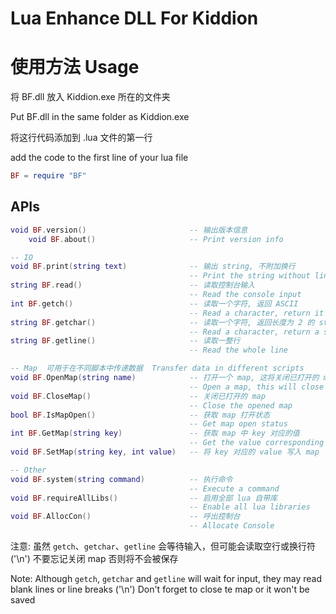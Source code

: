 # Lua Enhance DLL For Kiddion

# 使用方法 Usage

将 BF.dll 放入 Kiddion.exe 所在的文件夹

Put BF.dll in the same folder as Kiddion.exe

将这行代码添加到 .lua 文件的第一行

add the code to the first line of your lua file

```lua
BF = require "BF"
```

## APIs

```lua
void BF.version() 						-- 输出版本信息
	void BF.about()						-- Print version info

-- IO
void BF.print(string text)				-- 输出 string, 不附加换行
										-- Print the string without line break
string BF.read()						-- 读取控制台输入
										-- Read the console input
int BF.getch()							-- 读取一个字符, 返回 ASCII
										-- Read a character, return it's ASCII
string BF.getchar()						-- 读取一个字符, 返回长度为 2 的 string, 第一位为读取的字符, 第二位为'\0'
										-- Read a character, return a string with 2 characters. The first character is the character you want and the second one is '\0'
string BF.getline()						-- 读取一整行
										-- Read the whole line

-- Map	可用于在不同脚本中传递数据  Transfer data in different scripts
void BF.OpenMap(string name)			-- 打开一个 map, 这将关闭已打开的 map
										-- Open a map, this will close the map which has been opened
void BF.CloseMap()						-- 关闭已打开的 map
										-- Close the opened map
bool BF.IsMapOpen()						-- 获取 map 打开状态
										-- Get map open status
int BF.GetMap(string key)				-- 获取 map 中 key 对应的值
										-- Get the value corresponding to the key in the map
void BF.SetMap(string key, int value)	-- 将 key 对应的 value 写入 map

-- Other
void BF.system(string command)			-- 执行命令
										-- Execute a command
void BF.requireAllLibs()				-- 启用全部 lua 自带库
										-- Enable all lua libraries
void BF.AllocCon()						-- 呼出控制台
										-- Allocate Console
```

注意: 虽然 `getch`、`getchar`、`getline` 会等待输入，但可能会读取空行或换行符 ('\n')
	 不要忘记关闭 map 否则将不会被保存

Note: Although `getch`, `getchar` and `getline` will wait for input, they may read blank lines or line breaks ('\n')
	  Don't forget to close te map or it won't be saved


